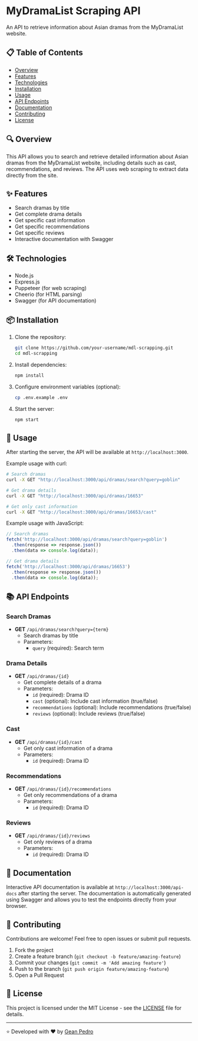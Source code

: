 # MyDramaList Scraping API

An API to retrieve information about Asian dramas from the MyDramaList website.

## 📋 Table of Contents

- [Overview](#overview)
- [Features](#features)
- [Technologies](#technologies)
- [Installation](#installation)
- [Usage](#usage)
- [API Endpoints](#api-endpoints)
- [Documentation](#documentation)
- [Contributing](#contributing)
- [License](#license)

## 🔍 Overview

This API allows you to search and retrieve detailed information about Asian dramas from the MyDramaList website, including details such as cast, recommendations, and reviews. The API uses web scraping to extract data directly from the site.

## ✨ Features

- Search dramas by title
- Get complete drama details
- Get specific cast information
- Get specific recommendations
- Get specific reviews
- Interactive documentation with Swagger

## 🛠️ Technologies

- Node.js
- Express.js
- Puppeteer (for web scraping)
- Cheerio (for HTML parsing)
- Swagger (for API documentation)

## 📦 Installation

1. Clone the repository:
   ```bash
   git clone https://github.com/your-username/mdl-scrapping.git
   cd mdl-scrapping
   ```

2. Install dependencies:
   ```bash
   npm install
   ```

3. Configure environment variables (optional):
   ```bash
   cp .env.example .env
   ```

4. Start the server:
   ```bash
   npm start
   ```

## 🚀 Usage

After starting the server, the API will be available at `http://localhost:3000`.

Example usage with curl:

```bash
# Search dramas
curl -X GET "http://localhost:3000/api/dramas/search?query=goblin"

# Get drama details
curl -X GET "http://localhost:3000/api/dramas/16653"

# Get only cast information
curl -X GET "http://localhost:3000/api/dramas/16653/cast"
```

Example usage with JavaScript:

```javascript
// Search dramas
fetch('http://localhost:3000/api/dramas/search?query=goblin')
  .then(response => response.json())
  .then(data => console.log(data));

// Get drama details
fetch('http://localhost:3000/api/dramas/16653')
  .then(response => response.json())
  .then(data => console.log(data));
```

## 📚 API Endpoints

### Search Dramas

- **GET** `/api/dramas/search?query={term}`
  - Search dramas by title
  - Parameters:
    - `query` (required): Search term

### Drama Details

- **GET** `/api/dramas/{id}`
  - Get complete details of a drama
  - Parameters:
    - `id` (required): Drama ID
    - `cast` (optional): Include cast information (true/false)
    - `recommendations` (optional): Include recommendations (true/false)
    - `reviews` (optional): Include reviews (true/false)

### Cast

- **GET** `/api/dramas/{id}/cast`
  - Get only cast information of a drama
  - Parameters:
    - `id` (required): Drama ID

### Recommendations

- **GET** `/api/dramas/{id}/recommendations`
  - Get only recommendations of a drama
  - Parameters:
    - `id` (required): Drama ID

### Reviews

- **GET** `/api/dramas/{id}/reviews`
  - Get only reviews of a drama
  - Parameters:
    - `id` (required): Drama ID

## 📖 Documentation

Interactive API documentation is available at `http://localhost:3000/api-docs` after starting the server. The documentation is automatically generated using Swagger and allows you to test the endpoints directly from your browser.

## 🤝 Contributing

Contributions are welcome! Feel free to open issues or submit pull requests.

1. Fork the project
2. Create a feature branch (`git checkout -b feature/amazing-feature`)
3. Commit your changes (`git commit -m 'Add amazing feature'`)
4. Push to the branch (`git push origin feature/amazing-feature`)
5. Open a Pull Request

## 📄 License

This project is licensed under the MIT License - see the [LICENSE](LICENSE) file for details.

---

⭐️ Developed with ❤️ by [Gean Pedro](https://github.com/HimAndRobot) 
